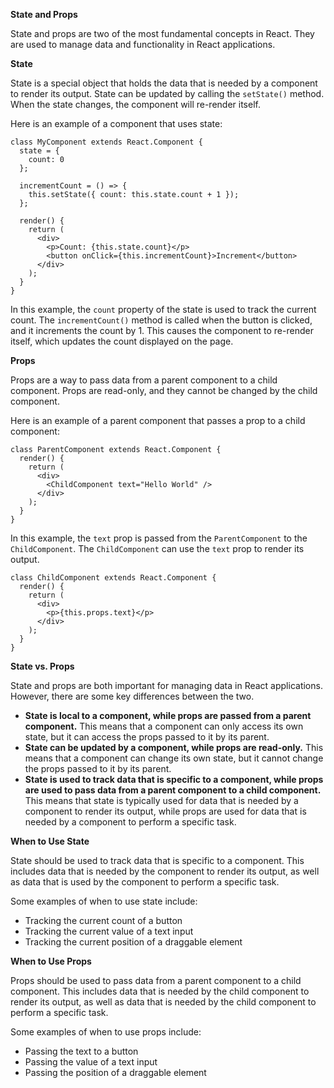 **State and Props**

State and props are two of the most fundamental concepts in React. They are used to manage data and functionality in React applications.

**State**

State is a special object that holds the data that is needed by a component to render its output. State can be updated by calling the `setState()` method. When the state changes, the component will re-render itself.

Here is an example of a component that uses state:

```
class MyComponent extends React.Component {
  state = {
    count: 0
  };

  incrementCount = () => {
    this.setState({ count: this.state.count + 1 });
  };

  render() {
    return (
      <div>
        <p>Count: {this.state.count}</p>
        <button onClick={this.incrementCount}>Increment</button>
      </div>
    );
  }
}
```

In this example, the `count` property of the state is used to track the current count. The `incrementCount()` method is called when the button is clicked, and it increments the count by 1. This causes the component to re-render itself, which updates the count displayed on the page.

**Props**

Props are a way to pass data from a parent component to a child component. Props are read-only, and they cannot be changed by the child component.

Here is an example of a parent component that passes a prop to a child component:

```
class ParentComponent extends React.Component {
  render() {
    return (
      <div>
        <ChildComponent text="Hello World" />
      </div>
    );
  }
}
```

In this example, the `text` prop is passed from the `ParentComponent` to the `ChildComponent`. The `ChildComponent` can use the `text` prop to render its output.

```
class ChildComponent extends React.Component {
  render() {
    return (
      <div>
        <p>{this.props.text}</p>
      </div>
    );
  }
}
```

**State vs. Props**

State and props are both important for managing data in React applications. However, there are some key differences between the two.

* **State is local to a component, while props are passed from a parent component.** This means that a component can only access its own state, but it can access the props passed to it by its parent.
* **State can be updated by a component, while props are read-only.** This means that a component can change its own state, but it cannot change the props passed to it by its parent.
* **State is used to track data that is specific to a component, while props are used to pass data from a parent component to a child component.** This means that state is typically used for data that is needed by a component to render its output, while props are used for data that is needed by a component to perform a specific task.

**When to Use State**

State should be used to track data that is specific to a component. This includes data that is needed by the component to render its output, as well as data that is used by the component to perform a specific task.

Some examples of when to use state include:

* Tracking the current count of a button
* Tracking the current value of a text input
* Tracking the current position of a draggable element

**When to Use Props**

Props should be used to pass data from a parent component to a child component. This includes data that is needed by the child component to render its output, as well as data that is needed by the child component to perform a specific task.

Some examples of when to use props include:

* Passing the text to a button
* Passing the value of a text input
* Passing the position of a draggable element
